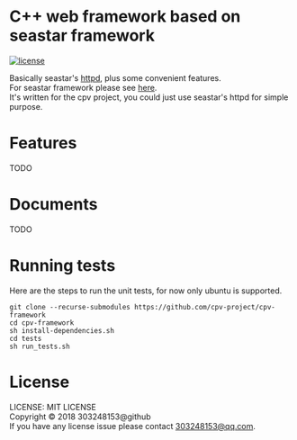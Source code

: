 # C++ web framework based on seastar framework

[![license](https://img.shields.io/github/license/cpv-project/cpv-manage-scripts.svg)]() 

Basically seastar's [httpd](https://github.com/scylladb/seastar/tree/master/http), plus some convenient features.<br/>
For seastar framework please see [here](https://github.com/scylladb/seastar).<br/>
It's written for the cpv project, you could just use seastar's httpd for simple purpose.

# Features

TODO

# Documents

TODO

# Running tests

Here are the steps to run the unit tests, for now only ubuntu is supported.

``` text
git clone --recurse-submodules https://github.com/cpv-project/cpv-framework
cd cpv-framework
sh install-dependencies.sh
cd tests
sh run_tests.sh
```

# License

LICENSE: MIT LICENSE<br/>
Copyright © 2018 303248153@github<br/>
If you have any license issue please contact 303248153@qq.com.

